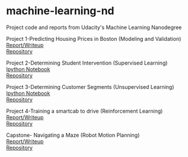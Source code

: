 # machine-learning-nd
Project code and reports from Udacity's Machine Learning Nanodegree

Project 1-Predicting Housing Prices in Boston (Modeling and Validation)  
[Report/Writeup](P1-Modeling_and_Validation/Boston_Report.pdf)  
[Repository](P1-Modeling_and_Validation)  

Project 2-Determining Student Intervention (Supervised Learning)  
[Ipython Notebook](P2-Supervised_Learning/P2_Stein/student_intervention_Stein.ipynb)  
[Repository](P2-Supervised_Learning)  

Project 3-Determining Customer Segments (Unsupervised Learning)  
[Ipython Notebook](P3-Unsupervised_Learning/P3_stein/customer_segments.html)  
[Repository](P3-Unsupervised_Learning)  

Project 4-Training a smartcab to drive (Reinforcement Learning)  
[Report/Writeup](P4-Reinforcement_Learning/Stein_Smartcab_Submisison/Smartcab_Project_Report.pdf)  
[Repository](P4-Reinforcement_Learning)  

Capstone- Navigating a Maze (Robot Motion Planning)  
[Report/Writeup](Capstone-Robot_Motion_Planning/Plot_and_Navigate_a_Virtual_Maze-Capstone_Submission/Plot_and_Navigate_a_Virtual_Maze_Project_Report.pdf)  
[Repository](Capstone-Robot_Motion_Planning)  
